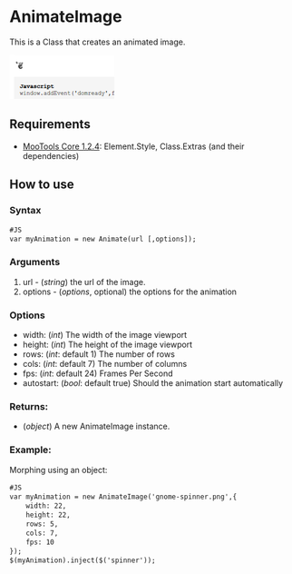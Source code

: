 AnimateImage
===============

This is a Class that creates an animated image.

![Screenshot](http://github.com/arian/AnimateImage/raw/master/screenshot.png)

Requirements
------------

* [MooTools Core 1.2.4](http://mootools.net/core): Element.Style, Class.Extras (and their dependencies)

How to use
----------

### Syntax
	#JS
	var myAnimation = new Animate(url [,options]);

### Arguments

1. url - (*string*) the url of the image.
2. options - (*options*, optional) the options for the animation

### Options
- width: (*int*) The width of the image viewport
- height: (*int*) The height of the image viewport
- rows: (*int*: default 1) The number of rows
- cols: (*int*: default 7) The number of columns
- fps: (*int*: default 24) Frames Per Second</li>
- autostart: (*bool*: default true) Should the animation start automatically</li>

### Returns:

- (*object*) A new AnimateImage instance.

### Example:

Morphing using an object:

	#JS
	var myAnimation = new AnimateImage('gnome-spinner.png',{
		width: 22,
		height: 22,
		rows: 5,
		cols: 7,
		fps: 10
	});
	$(myAnimation).inject($('spinner'));

[Element.Properties]: http://www.mootools.net/docs/Element/Element/#Element-Properties
